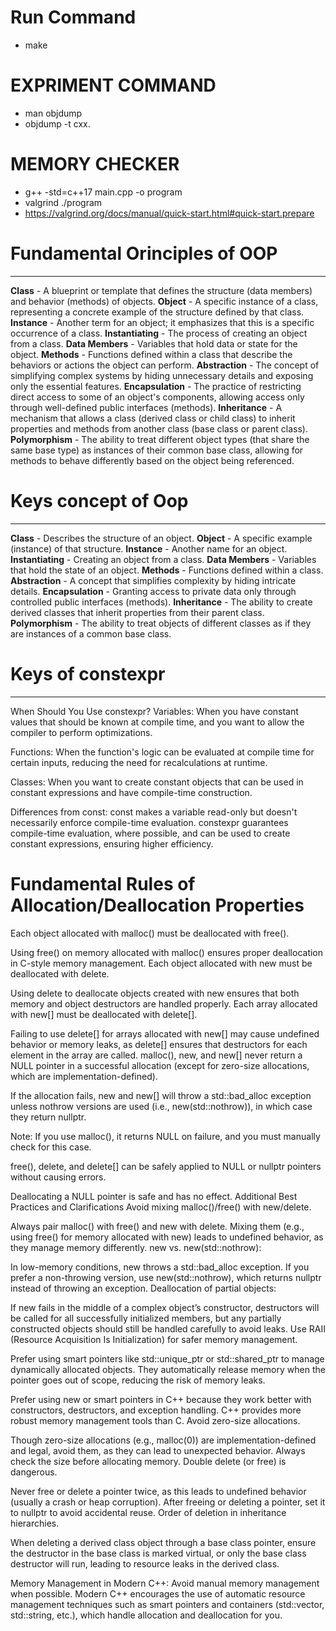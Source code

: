 # Run Command
* make

# EXPRIMENT COMMAND
* man objdump
* objdump -t cxx.


# MEMORY CHECKER
* g++ -std=c++17 main.cpp -o program
* valgrind ./program
* https://valgrind.org/docs/manual/quick-start.html#quick-start.prepare


# Fundamental Orinciples of OOP
--------------------------------------------------------
**Class** - A blueprint or template that defines the structure (data members) and behavior (methods) of objects.
**Object** - A specific instance of a class, representing a concrete example of the structure defined by that class.
**Instance** - Another term for an object; it emphasizes that this is a specific occurrence of a class.
**Instantiating** - The process of creating an object from a class.
**Data Members** - Variables that hold data or state for the object.
**Methods** - Functions defined within a class that describe the behaviors or actions the object can perform.
**Abstraction** - The concept of simplifying complex systems by hiding unnecessary details and exposing only the essential features.
**Encapsulation** - The practice of restricting direct access to some of an object's components, allowing access only through well-defined public interfaces (methods).
**Inheritance** - A mechanism that allows a class (derived class or child class) to inherit properties and methods from another class (base class or parent class).
**Polymorphism** - The ability to treat different object types (that share the same base type) as instances of their common base class, allowing for methods to behave differently based on the object being referenced.

# Keys concept of Oop
------------------------------------------------------------
**Class** - Describes the structure of an object.
**Object** - A specific example (instance) of that structure.
**Instance** - Another name for an object.
**Instantiating** - Creating an object from a class.
**Data Members** - Variables that hold the state of an object.
**Methods** - Functions defined within a class.
**Abstraction** - A concept that simplifies complexity by hiding intricate details.
**Encapsulation** - Granting access to private data only through controlled public interfaces (methods).
**Inheritance** - The ability to create derived classes that inherit properties from their parent class.
**Polymorphism** - The ability to treat objects of different classes as if they are instances of a common base class.


# Keys of constexpr
--------------------------------
When Should You Use constexpr?
Variables: When you have constant values that should be known at compile time, and you want to allow the compiler to perform optimizations.

Functions: When the function's logic can be evaluated at compile time for certain inputs, reducing the need for recalculations at runtime.

Classes: When you want to create constant objects that can be used in constant expressions and have compile-time construction.

Differences from const:
const makes a variable read-only but doesn't necessarily enforce compile-time evaluation.
constexpr guarantees compile-time evaluation, where possible, and can be used to create constant expressions, ensuring higher efficiency.


# Fundamental Rules of Allocation/Deallocation Properties
Each object allocated with malloc() must be deallocated with free().

Using free() on memory allocated with malloc() ensures proper deallocation in C-style memory management.
Each object allocated with new must be deallocated with delete.

Using delete to deallocate objects created with new ensures that both memory and object destructors are handled properly.
Each array allocated with new[] must be deallocated with delete[].

Failing to use delete[] for arrays allocated with new[] may cause undefined behavior or memory leaks, as delete[] ensures that destructors for each element in the array are called.
malloc(), new, and new[] never return a NULL pointer in a successful allocation (except for zero-size allocations, which are implementation-defined).

If the allocation fails, new and new[] will throw a std::bad_alloc exception unless nothrow versions are used (i.e., new(std::nothrow)), in which case they return nullptr.

Note: If you use malloc(), it returns NULL on failure, and you must manually check for this case.

free(), delete, and delete[] can be safely applied to NULL or nullptr pointers without causing errors.

Deallocating a NULL pointer is safe and has no effect.
Additional Best Practices and Clarifications
Avoid mixing malloc()/free() with new/delete.

Always pair malloc() with free() and new with delete. Mixing them (e.g., using free() for memory allocated with new) leads to undefined behavior, as they manage memory differently.
new vs. new(std::nothrow):

In low-memory conditions, new throws a std::bad_alloc exception. If you prefer a non-throwing version, use new(std::nothrow), which returns nullptr instead of throwing an exception.
Deallocation of partial objects:

If new fails in the middle of a complex object’s constructor, destructors will be called for all successfully initialized members, but any partially constructed objects should still be handled carefully to avoid leaks.
Use RAII (Resource Acquisition Is Initialization) for safer memory management.

Prefer using smart pointers like std::unique_ptr or std::shared_ptr to manage dynamically allocated objects. They automatically release memory when the pointer goes out of scope, reducing the risk of memory leaks.

Prefer using new or smart pointers in C++ because they work better with constructors, destructors, and exception handling. C++ provides more robust memory management tools than C.
Avoid zero-size allocations.

Though zero-size allocations (e.g., malloc(0)) are implementation-defined and legal, avoid them, as they can lead to unexpected behavior. Always check the size before allocating memory.
Double delete (or free) is dangerous.

Never free or delete a pointer twice, as this leads to undefined behavior (usually a crash or heap corruption). After freeing or deleting a pointer, set it to nullptr to avoid accidental reuse.
Order of deletion in inheritance hierarchies.

When deleting a derived class object through a base class pointer, ensure the destructor in the base class is marked virtual, or only the base class destructor will run, leading to resource leaks in the derived class.

Memory Management in Modern C++:
Avoid manual memory management when possible. Modern C++ encourages the use of automatic resource management techniques such as smart pointers and containers (std::vector, std::string, etc.), which handle allocation and deallocation for you.
